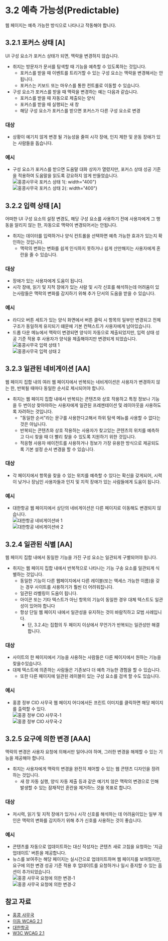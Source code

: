 # 3.2 예측 가능성(Predictable)
웹 페이지는 예측 가능한 방식으로 나타나고 작동해야 합니다.

## 3.2.1 포커스 상태 [A]
UI 구성 요소가 포커스 상태가 되면, 맥락을 변경하지 않습니다.
- 취지는 방문자가 문서를 탐색할 때 기능을 예측할 수 있도록하는 것입니다.
    - 포커스를 받을 때 이벤트를 트리거할 수 있는 구성 요소는 맥락을 변경해서는 안됩니다.
    - 포커스는 키보드 또는 마우스를 통한 컨트롤로 이동할 수 있습니다.
- 구성 요소가 포커스를 받을 때 맥락을 변경하는 예는 다음과 같습니다.
    - 포커스를 받을 때 자동으로 제출되는 양식
    - 포커스를 받을 때 실행되는 새 창
    - 해당 구성 요소가 포커스를 받으면 포커스가 다른 구성 요소로 변경

### 대상
- 상황이 예기치 않게 변경 될 가능성을 줄여 시각 장애, 인지 제한 및 운동 장애가 있는 사람들을 돕습니다.

### 예시
- 구성 요소가 포커스를 받으면 도움말 대화 상자가 열렸지만, 포커스 상태 성공 기준을 적용하여 도움말을 읽도록 강요하지 않게 만들었습니다.<br />
![홍콩사무국 포커스 상태 1](./img/on-focus-1.png){: width="400"}<br />
![홍콩사무국 포커스 상태 2](./img/on-focus-2.png){: width="400"}<br />


## 3.2.2 입력 상태 [A]
어떠한 UI 구성 요소의 설정 변경도, 해당 구성 요소를 사용하기 전에 사용자에게 그 행동을 알리지 않는 한, 자동으로 맥락이 변경되어서는 안됩니다.
- 취지는 데이터를 입력하거나 양식 컨트롤을 선택하면 예측 가능한 효과가 있는지 확인하는 것입니다.
    - 맥락의 변화는 변화를 쉽게 인식하지 못하거나 쉽게 산만해지는 사용자에게 혼란을 줄 수 있습니다.

### 대상
- 장애가 있는 사용자에게 도움이 됩니다.
- 시각 장애, 읽기 및 지적 장애가 있는 사람 및 시각 신호를 해석하는데 어려움이 있는사람들은 맥락의 변화를 감지하기 위해 추가 단서의 도움을 받을 수 있습니다.

### 예시
- 라디오 버튼 세트가 있는 양식 화면에서 버튼 클릭 시 항목의 일부만 변경되고 전체구조가 동일하게 유지되기 떄문에 기본 컨텍스트가 사용자에게 남아있습니다.
- 드롭 다운 메뉴에서 맥락이 변경되면 양식이 자동으로 제출되었지만, 입력 상태 성공 기준 적용 후 사용자가 양식을 제출해야지만 변경되게 되었습니다.<br />
![홍콩사무국 입력 상태 1](./img/on-input-1.png)<br />
![홍콩사무국 입력 상태 2](./img/on-input-2.png)<br />

## 3.2.3 일관된 네비게이션 [AA]
웹 페이지 집합 내의 여러 웹 페이지에서 반복되는 네비게이션은 사용자가 변경하지 않는 한, 반복될 때마다 동일한 순서로 제시되어야 합니다.
- 취지는 웹 페이지 집합 내에서 반복되는 콘텐츠와 상호 작용하고 특정 정보나 기능을 두 번이상 찾아야하는 사용자에게 일관된 프레젠테이션 및 레이아웃을 사용하도록 자려하는 것입니다.
    - "동일한 순서"라는 문구를 사용한다고해서 하위 탐색 메뉴를 사용할 수 없다는 것은 아닙니다.
    - 반복되는 콘텐츠와 상호 작용하는 사용자가 찾고있는 콘텐츠의 위치를 예측하고 다시 찾을 때 더 빨리 찾을 수 있도록 지원하기 위한 것입니다.
    - 적응형 사용자 에이전트를 사용하거나 정보가 가장 유용한 방식으로 제공되도록 기본 설정 순서 변경을 할 수 있습니다.

### 대상
- 각 페이지에서 항목을 찾을 수 있는 위치를 예측할 수 있다는 확신을 갖게되어, 시력이 낮거나 장님인 사용자들과 인지 및 지적 장애가 있는 사람들에게 도움이 됩니다.

### 예시
- 대한항공 웹 페이지에서 상단의 네비게이션은 다른 페이지로 이동해도 변경되지 않습니다.<br />
![대한항공 네비게이션바 1](./img/consistent-navigation-1.png)<br />
![대한항공 네비게이션바 2](./img/consistent-navigation-2.png)<br />

## 3.2.4 일관된 식별 [AA]
웹 페이지 집합 내에서 동일한 기능을 가진 구성 요소는 일관되게 구별되어야 됩니다.
-  취지는 웹 페이지 집합 내에서 반복적으로 나타나는 기능 구송 요소를 일관되게 식별하는 것입니다.
    - 동일한 기능이 다른 웹페이지에서 다른 레이블(또는 액세스 가능한 이름)을 갖는 경우 사이트를 사용하기가 훨씬 더 어려워집니다.
    - 일관된 라벨링이 도움이 됩니다.
    - 아이콘 또는 기타 텍스트가 아닌 항목의 기능이 동일한 경우 대체 텍스트도 일관성이 있어야 합니다
    - 항상 단일 웹 페이지 내에서 일관성을 유지하는 것이 바람직하고 모범 사례입니다.
        - 단, 3.2.4는 집합의 두 페이지 이상에서 무언가가 반복되는 일관성만 해결합니다.

### 대상
- 사이트의 한 페이지에서 기능을 사용하는 사람들은 다른 페이지에서 원하는 기능을 찾을수있습니다.
- 대체 텍스트에 의존하는 사람들은 기존보다 더 예측 가능한 경험을 할 수 있습니다.
    - 또한 다른 페이지에 일관된 레이블이 있는 구성 요소를 검색 할 수도 있습니다.

### 예시
- 홍콩 정부 CIO 사무국 웹 페이지 어디에서든 프린트 이미지를 클릭하면 해당 페이지를 출력할 수 있다.<br />
![홍콩 정부 CIO 사무국-1](./img/consistent-identification.png)<br />
![홍콩 정부 CIO 사무국-2](./img/consistent-identification-2.png)<br />

## 3.2.5 요구에 의한 변경 [AAA]
맥락의 변경은 사용자 요청에 의해서만 일어나야 하며, 그러한 변경을 해제할 수 있는 기능을 제공해야 합니다.
- 취지는 사용자에게 맥락의 변경을 완전히 제어할 수 있는 웹 콘텐츠 디자인을 장려하는 것입니다.
  - 새 창 자동 실행, 양식 자동 제출 등과 같은 예기치 않은 맥락의 변경으로 인해 발생할 수 있는 잠재적인 혼란을 제거하느 것을 목표로 합니다.

### 대상
- 저시력, 읽기 및 지적 장애가 있거나 시각 신호를 해석하는 데 어려움이있는 일부 개인은 맥락의 변화를 감지하기 위해 추가 신호를 사용하는 것이 좋습니다.

### 예시
- 콘텐츠를 자동으로 업데이트하는 대신 작성자는 콘텐츠 새로 고침을 요청하는 '지금 업데이트' 버튼을 제공합니다.
- 뉴스를 보여주는 해당 페이지는 실시간으로 업데이트하며 웹 페이지를 보여줬지만, 요구에 의한 변경 성공 기준 적용 후 업데이트를 요청하거나 일시 중지할 수 있는 옵션이 추가되었습니다.<br />
![홍콩 사무국 요청에 의한 변경-1](./img/change-on-request-1.png)<br />
![홍콩 사무국 요청에 의한 변경-2](./img/change-on-request-2.png)<br />

## 참고 자료
- [홍콩 사무국](https://www.ogcio.gov.hk/)
- [이듬 WCAG 2.1](https://a11y.gitbook.io/)
- [대한항공](https://www.koreanair.com/kr/ko)
- [W3C WCAG 2.1](https://www.w3.org/TR/WCAG21/#status-messages)
